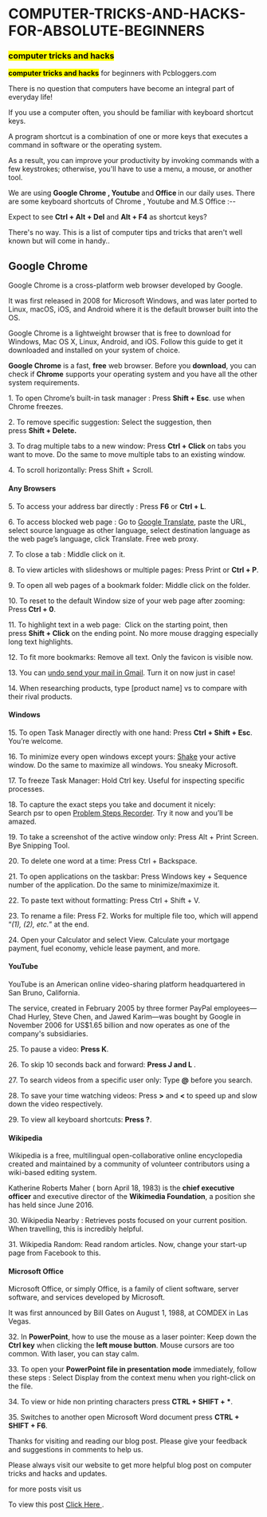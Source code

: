 # COMPUTER-TRICKS-AND-HACKS-FOR-ABSOLUTE-BEGINNERS
<!-- wp:heading {"level":3} -->
<h3><strong><mark>computer tricks and hacks</mark></strong></h3>
<!-- /wp:heading -->

<!-- wp:paragraph -->
<p><strong><mark>computer tricks and hacks</mark></strong> for beginners with Pcbloggers.com</p>
<!-- /wp:paragraph -->

<!-- wp:paragraph -->
<p>There is no question that computers have become an integral part of everyday life! </p>
<!-- /wp:paragraph -->

<!-- wp:paragraph -->
<p>If you use a computer often, you should be familiar with keyboard shortcut keys.</p>
<!-- /wp:paragraph -->

<!-- wp:paragraph -->
<p> A program shortcut is a combination of one or more keys that executes a command in software or the operating system. </p>
<!-- /wp:paragraph -->

<!-- wp:paragraph -->
<p>As a result, you can improve your productivity by invoking commands with a few keystrokes; otherwise, you'll have to use a menu, a mouse, or another tool.</p>
<!-- /wp:paragraph -->

<!-- wp:paragraph -->
<p>We are using <strong>Google Chrome , Youtube </strong>and<strong> Office </strong>in our daily uses. There are some keyboard shortcuts of Chrome , Youtube and M.S Office :--</p>
<!-- /wp:paragraph -->

<!-- wp:paragraph -->
<p>Expect to see <strong>Ctrl + Alt + Del</strong> and <strong>Alt + F4</strong> as shortcut keys? </p>
<!-- /wp:paragraph -->

<!-- wp:paragraph -->
<p>There's no way. This is a list of computer tips and tricks that aren't well known but will come in handy..</p>
<!-- /wp:paragraph -->

<!-- wp:heading -->
<h2><strong>Google Chrome</strong></h2>
<!-- /wp:heading -->

<!-- wp:paragraph -->
<p>Google Chrome is a cross-platform web browser developed by Google. </p>
<!-- /wp:paragraph -->

<!-- wp:paragraph -->
<p>It was first released in 2008 for Microsoft Windows, and was later ported to Linux, macOS, iOS, and Android where it is the default browser built into the OS.</p>
<!-- /wp:paragraph -->

<!-- wp:paragraph -->
<p>Google Chrome&nbsp;is a lightweight browser that is free to download for Windows, Mac OS X, Linux, Android, and iOS. Follow this guide to&nbsp;get&nbsp;it downloaded and installed on your system of choice.</p>
<!-- /wp:paragraph -->

<!-- wp:paragraph -->
<p><strong>Google Chrome</strong>&nbsp;is a fast,&nbsp;<strong>free</strong>&nbsp;web browser. Before you&nbsp;<strong>download</strong>, you can check if&nbsp;<strong>Chrome</strong>&nbsp;supports your operating system and you have all the other system requirements.</p>
<!-- /wp:paragraph -->

<!-- wp:paragraph -->
<p>1. To open Chrome’s built-in task manager : Press&nbsp;<strong>Shift&nbsp;+&nbsp;Esc</strong>.  use when Chrome freezes.</p>
<!-- /wp:paragraph -->

<!-- wp:paragraph -->
<p>2. To remove specific suggestion: Select the suggestion, then press&nbsp;<strong>Shift&nbsp;+&nbsp;Delete. </strong></p>
<!-- /wp:paragraph -->

<!-- wp:paragraph -->
<p>3. To drag multiple tabs to a new window:&nbsp;Press&nbsp;<strong>Ctrl&nbsp;+&nbsp;Click</strong>&nbsp;on tabs&nbsp;you want to move. Do the same to move multiple tabs to an existing window.</p>
<!-- /wp:paragraph -->

<!-- wp:paragraph -->
<p>4. To scroll horizontally:&nbsp;Press&nbsp;Shift&nbsp;+&nbsp;Scroll.</p>
<!-- /wp:paragraph -->

<!-- wp:heading {"level":4} -->
<h4><strong>Any Browsers</strong></h4>
<!-- /wp:heading -->

<!-- wp:paragraph -->
<p>5. To access your address bar directly :&nbsp;Press&nbsp;<strong>F6</strong>&nbsp;or&nbsp;<strong>Ctrl&nbsp;+&nbsp;L</strong>.</p>
<!-- /wp:paragraph -->

<!-- wp:paragraph -->
<p>6. To access blocked web page :  Go to&nbsp;<a href="https://translate.google.com/">Google Translate</a>, paste the URL, select source language as other language, select destination language as the web page’s language, click&nbsp;Translate. Free&nbsp;web proxy.</p>
<!-- /wp:paragraph -->

<!-- wp:paragraph -->
<p>7. To close a tab :&nbsp;Middle click&nbsp;on it.</p>
<!-- /wp:paragraph -->

<!-- wp:paragraph -->
<p>8. To view articles with slideshows or multiple pages: Press&nbsp;Print&nbsp;or&nbsp;<strong>Ctrl&nbsp;+&nbsp;P</strong>.</p>
<!-- /wp:paragraph -->

<!-- wp:paragraph -->
<p>9. To open all web pages of a&nbsp;bookmark folder:&nbsp;Middle click&nbsp;on the folder.</p>
<!-- /wp:paragraph -->

<!-- wp:paragraph -->
<p>10. To reset to the default Window size of your web page after zooming: Press<strong>&nbsp;Ctrl&nbsp;+&nbsp;0</strong>.</p>
<!-- /wp:paragraph -->

<!-- wp:paragraph -->
<p>11. To&nbsp;highlight text in a web page:&nbsp; Click on&nbsp;the starting point, then press&nbsp;<strong>Shift&nbsp;+&nbsp;Click</strong>&nbsp;on&nbsp;the ending point. No more mouse dragging especially long text highlights.</p>
<!-- /wp:paragraph -->

<!-- wp:paragraph -->
<p>12. To&nbsp;fit more bookmarks: Remove&nbsp;all text.&nbsp;Only the favicon is visible now.</p>
<!-- /wp:paragraph -->

<!-- wp:paragraph -->
<p>13. You can&nbsp;<a href="https://support.google.com/mail/answer/1284885?hl=en">undo send your mail in Gmail</a>. Turn it on&nbsp;now&nbsp;just in case!</p>
<!-- /wp:paragraph -->

<!-- wp:paragraph -->
<p>14. When researching products, type&nbsp;[product name] vs&nbsp;to&nbsp;compare with their rival products.</p>
<!-- /wp:paragraph -->

<!-- wp:heading {"level":4} -->
<h4><strong>Windows</strong></h4>
<!-- /wp:heading -->

<!-- wp:paragraph -->
<p>15. To open Task Manager directly with one hand: Press&nbsp;<strong>Ctrl&nbsp;+&nbsp;Shift&nbsp;+&nbsp;Esc</strong>. You’re welcome.</p>
<!-- /wp:paragraph -->

<!-- wp:paragraph -->
<p>16. To minimize&nbsp;every open&nbsp;windows except yours:&nbsp;<a href="http://windows.microsoft.com/en-us/windows7/minimize-windows-on-the-desktop-using-shake">Shake</a>&nbsp;your active window.&nbsp;Do the same to maximize all windows. You sneaky Microsoft.</p>
<!-- /wp:paragraph -->

<!-- wp:paragraph -->
<p>17. To freeze&nbsp;Task Manager: Hold&nbsp;Ctrl&nbsp;key. Useful for&nbsp;inspecting specific processes.</p>
<!-- /wp:paragraph -->

<!-- wp:paragraph -->
<p>18. To capture the exact steps you take and document it nicely: Search&nbsp;psr&nbsp;to&nbsp;open&nbsp;<a href="http://windows.microsoft.com/en-us/windows7/how-do-i-use-problem-steps-recorder">Problem Steps Recorder</a>. Try it now and you’ll be amazed.</p>
<!-- /wp:paragraph -->

<!-- wp:paragraph -->
<p>19. To take a screenshot of the active window only:&nbsp;Press&nbsp;Alt&nbsp;+&nbsp;Print Screen. Bye Snipping Tool.</p>
<!-- /wp:paragraph -->

<!-- wp:paragraph -->
<p>20. To delete one word at a time:&nbsp;Press&nbsp;Ctrl&nbsp;+&nbsp;Backspace.</p>
<!-- /wp:paragraph -->

<!-- wp:paragraph -->
<p>21. To open applications on the taskbar:&nbsp;Press&nbsp;Windows key&nbsp;+&nbsp;Sequence number&nbsp;of the application. Do the same to minimize/maximize it.</p>
<!-- /wp:paragraph -->

<!-- wp:paragraph -->
<p>22. To paste text without formatting:&nbsp;Press&nbsp;Ctrl&nbsp;+&nbsp;Shift&nbsp;+&nbsp;V.</p>
<!-- /wp:paragraph -->

<!-- wp:paragraph -->
<p>23. To rename a file: Press&nbsp;F2. Works for multiple file too, which will append “<em>(1), (2), etc.</em>” at the end.</p>
<!-- /wp:paragraph -->

<!-- wp:paragraph -->
<p>24. Open your Calculator and select&nbsp;View. Calculate your mortgage payment, fuel economy,&nbsp;vehicle lease payment, and more.</p>
<!-- /wp:paragraph -->

<!-- wp:heading {"level":4} -->
<h4><strong>YouTube</strong></h4>
<!-- /wp:heading -->

<!-- wp:paragraph -->
<p>YouTube is an American online video-sharing platform headquartered in San Bruno, California. </p>
<!-- /wp:paragraph -->

<!-- wp:paragraph -->
<p>The service, created in February 2005 by three former PayPal employees—Chad Hurley, Steve Chen, and Jawed Karim—was bought by Google in November 2006 for US$1.65 billion and now operates as one of the company's subsidiaries.&nbsp;</p>
<!-- /wp:paragraph -->

<!-- wp:paragraph -->
<p>25. To pause a video: <strong>Press&nbsp;K</strong>.</p>
<!-- /wp:paragraph -->

<!-- wp:paragraph -->
<p>26. To skip 10 seconds back and forward:&nbsp;<strong>Press&nbsp;J&nbsp;and&nbsp;L&nbsp;</strong>.</p>
<!-- /wp:paragraph -->

<!-- wp:paragraph -->
<p>27. To search videos from a specific user only: Type&nbsp;<strong>@</strong>&nbsp;before you search.</p>
<!-- /wp:paragraph -->

<!-- wp:paragraph -->
<p>28. To save your time watching videos: Press&nbsp;<strong>&gt;</strong>&nbsp;and&nbsp;<strong>&lt;</strong>&nbsp;to speed up and slow down the video respectively.</p>
<!-- /wp:paragraph -->

<!-- wp:paragraph -->
<p>29. To view all keyboard shortcuts: <strong>Press&nbsp;?</strong>.</p>
<!-- /wp:paragraph -->

<!-- wp:heading {"level":4} -->
<h4><strong>Wikipedia</strong></h4>
<!-- /wp:heading -->

<!-- wp:paragraph -->
<p>Wikipedia is a free, multilingual open-collaborative online encyclopedia created and maintained by a community of volunteer contributors using a wiki-based editing system.&nbsp;</p>
<!-- /wp:paragraph -->

<!-- wp:paragraph -->
<p>Katherine Roberts Maher ( born April 18, 1983) is the&nbsp;<strong>chief executive officer</strong>&nbsp;and executive director of the&nbsp;<strong>Wikimedia Foundation</strong>, a position she has held since June 2016.</p>
<!-- /wp:paragraph -->

<!-- wp:paragraph -->
<p>30.&nbsp;Wikipedia Nearby : Retrieves posts focused on your current position. When travelling, this is incredibly helpful.</p>
<!-- /wp:paragraph -->

<!-- wp:paragraph -->
<p>31.&nbsp;Wikipedia Random: Read random articles. Now, change your start-up page from Facebook to this.</p>
<!-- /wp:paragraph -->

<!-- wp:heading {"level":4} -->
<h4><strong>Microsoft Office</strong></h4>
<!-- /wp:heading -->

<!-- wp:paragraph -->
<p>Microsoft Office, or simply Office, is a family of client software, server software, and services developed by Microsoft.</p>
<!-- /wp:paragraph -->

<!-- wp:paragraph -->
<p> It was first announced by Bill Gates on August 1, 1988, at COMDEX in Las Vegas.</p>
<!-- /wp:paragraph -->

<!-- wp:paragraph -->
<p>32. In <strong>PowerPoint</strong>, how to use the mouse as a laser pointer: Keep down the <strong>Ctrl key</strong> when clicking the <strong>left mouse button</strong>. Mouse cursors are too common. With laser, you can stay calm.</p>
<!-- /wp:paragraph -->

<!-- wp:paragraph -->
<p>33. To open your <strong>PowerPoint file in presentation mode</strong> immediately, follow these steps : Select Display from the context menu when you right-click on the file.</p>
<!-- /wp:paragraph -->

<!-- wp:paragraph -->
<p>34. To view or hide non printing characters press <strong>CTRL + SHIFT + *</strong>.</p>
<!-- /wp:paragraph -->

<!-- wp:paragraph -->
<p>35. Switches to another open Microsoft Word document press <strong>CTRL + SHIFT + F6</strong>.</p>
<!-- /wp:paragraph -->

<!-- wp:paragraph -->
<p>Thanks for visiting and reading our blog post. Please give your feedback and suggestions in comments to help us. </p>
<!-- /wp:paragraph -->

<!-- wp:paragraph -->
<p>Please always visit our website to get more helpful blog post on computer tricks and hacks and updates.  </p>
<!-- /wp:paragraph -->

<!-- wp:paragraph -->
<p>for more posts visit us</p>

To view this post <a href="https://pcbloggers.com/computer-tips-and-tricks-pcbloggers-com-join-us-today/" >Click Here </a>.
